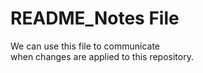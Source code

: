 # README_Notes File
We can use this file to communicate  
when changes are applied to this repository.  
